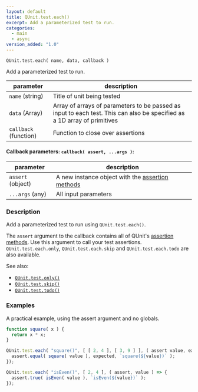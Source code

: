 ```yaml
---
layout: default
title: QUnit.test.each()
excerpt: Add a parameterized test to run.
categories:
  - main
  - async
version_added: "1.0"
---
```


`QUnit.test.each( name, data, callback )`

Add a parameterized test to run.

| parameter | description |
|-----------|-------------|
| `name` (string) | Title of unit being tested |
| `data` (Array) | Array of arrays of parameters to be passed as input to each test. This can also be specified as a 1D array of primitives |
| `callback` (function) | Function to close over assertions |

#### Callback parameters: `callback( assert, ...args )`:

| parameter | description |
|-----------|-------------|
| `assert` (object) | A new instance object with the [assertion methods](../assert/index.md) |
| `...args` (any) | All input parameters |

### Description

Add a parameterized test to run using `QUnit.test.each()`.

The `assert` argument to the callback contains all of QUnit's [assertion methods](../assert/index.md). Use this argument to call your test assertions.
`QUnit.test.each.only`, `QUnit.test.each.skip` and `QUnit.test.each.todo` are also available.

See also:
* [`QUnit.test.only()`](./test.only.md)
* [`QUnit.test.skip()`](./test.skip.md)
* [`QUnit.test.todo()`](./test.todo.md)


### Examples

A practical example, using the assert argument and no globals.

```js
function square( x ) {
  return x * x;
}

QUnit.test.each( "square()", [ [ 2, 4 ], [ 3, 9 ] ], ( assert value, expected ) => {
  assert.equal( square( value ), expected, `square(${value})` );
});

QUnit.test.each( "isEven()", [ 2, 4 ], ( assert, value ) => {
  assert.true( isEven( value ), `isEven(${value})` );
});
```
